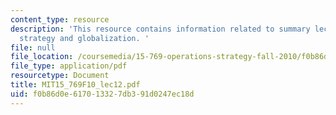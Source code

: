 ```yaml
---
content_type: resource
description: 'This resource contains information related to summary lecture on facilities
  strategy and globalization. '
file: null
file_location: /coursemedia/15-769-operations-strategy-fall-2010/f0b86d0e617013327db391d0247ec18d_MIT15_769F10_lec12.pdf
file_type: application/pdf
resourcetype: Document
title: MIT15_769F10_lec12.pdf
uid: f0b86d0e-6170-1332-7db3-91d0247ec18d
---
```

